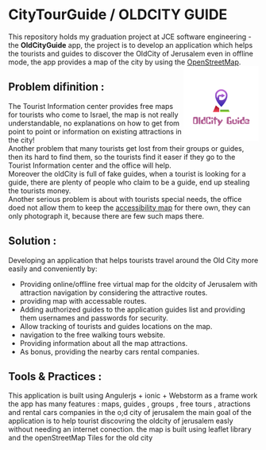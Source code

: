 # CityTourGuide / OLDCITY GUIDE
  This repository holds  my graduation project at JCE software engineering - the **OldCityGuide** app, the project is to develop an application which helps the tourists and guides to discover the OldCity of Jerusalem even in offline mode, the app provides a map of the city by using the [OpenStreetMap](https://www.openstreetmap.org/#map=19/31.77659/35.22732).
<img align = "right" src = "https://github.com/linaza/CityTourGuide/blob/master/ab.png" width = 30%>

## Problem difinition :
  The Tourist Information center provides free maps for tourists who come to Israel, the map is not really understandable, no explanations on how to get from point to point or information on existing attractions in the city!<br/>
Another problem that many tourists get lost from their groups or guides, then its hard to find them, so the tourists find it easer if they go to the Tourist Information center and the office will help. <br/>
Moreover the oldCity is full of fake guides, when a tourist is looking for a guide, there are plenty of people who claim to be a guide, end up stealing the tourists money.<br/>
Another serious problem is about with tourists special needs, the office doed not allow them to keep the [accessibility map](https://mfa.gov.il/MFA/IsraelExperience/Experience2016/AccessibilityMap.jpg) for there own, they can only photograph it, because there are few such maps there.
## Solution :
Developing an application that helps tourists travel around the Old City more easily and conveniently by:
- Providing online/offline free virtual map for the oldcity of Jerusalem with attraction navigation by considering the attractive routes.
- providing map with accessable routes.
- Adding authorized guides to the application guides list and providing them usernames and passwords for security.
- Allow tracking of tourists and guides locations on the map.
- navigation to the free walking tours website.
- Providing information about all the map attractions.
- As bonus, providing the nearby cars rental companies.
## Tools & Practices :
This application is built using Angulerjs + ionic + Webstorm as a frame work 
the app has many features : maps, guides , groups , free tours , atractions and rental cars companies in the o;d city of jerusalem
the main goal of the application is to help tourist discovring the oldcity of jerusalem easly without needing an internet conection.
the map is built using leaflet library and the openStreetMap Tiles for the old city 

